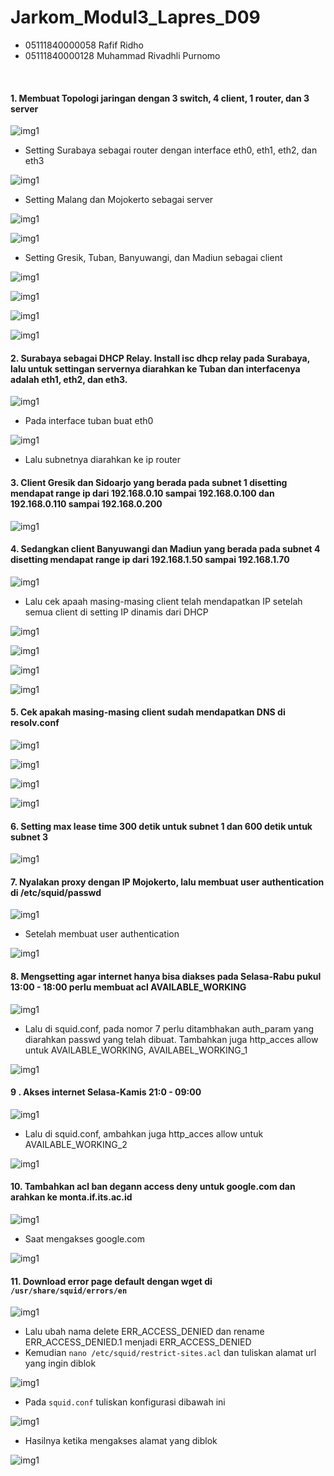 # Jarkom_Modul3_Lapres_D09

- 05111840000058 Rafif Ridho
- 05111840000128 Muhammad Rivadhli Purnomo

<br>

#### 1. Membuat Topologi jaringan dengan 3 switch, 4 client, 1 router,  dan 3 server

![img1](/img/1-1.jpg)

* Setting Surabaya sebagai router dengan interface eth0, eth1, eth2, dan eth3

![img1](/img/1-2.jpg)

* Setting Malang dan Mojokerto sebagai server

![img1](/img/1-3.jpg)

![img1](/img/1-4.jpg)

* Setting Gresik, Tuban, Banyuwangi, dan Madiun sebagai client

![img1](/img/1-5.jpg)

![img1](/img/1-6.jpg)

![img1](/img/1-7.jpg)

![img1](/img/1-8.jpg)

#### 2. Surabaya sebagai DHCP Relay. Install isc dhcp relay pada Surabaya, lalu untuk settingan servernya diarahkan ke Tuban dan interfacenya adalah eth1, eth2, dan eth3.

![img1](/img/2-1.jpg)

* Pada interface tuban buat eth0

![img1](/img/2-2.jpg)

* Lalu subnetnya diarahkan ke ip router

#### 3. Client Gresik dan Sidoarjo yang berada pada subnet 1 disetting mendapat range ip dari 192.168.0.10 sampai 192.168.0.100 dan 192.168.0.110 sampai 192.168.0.200

![img1](/img/3-1.jpg)

#### 4. Sedangkan client Banyuwangi dan Madiun yang berada pada subnet 4 disetting mendapat range ip dari 192.168.1.50 sampai 192.168.1.70

![img1](/img/4-1.jpg)

* Lalu cek apaah masing-masing client telah mendapatkan IP setelah semua client di setting IP dinamis dari DHCP

![img1](/img/4-2.jpg)

![img1](/img/4-3.jpg)

![img1](/img/4-4.jpg)

![img1](/img/4-5.jpg)

#### 5. Cek apakah masing-masing client sudah mendapatkan DNS di resolv.conf

![img1](/img/5-1.jpg)

![img1](/img/5-2.jpg)

![img1](/img/5-3.jpg)

![img1](/img/5-4.jpg)

#### 6. Setting max lease time 300 detik untuk subnet 1 dan 600 detik untuk subnet 3

![img1](/img/6-1.jpg)

#### 7. Nyalakan proxy dengan IP Mojokerto, lalu membuat user authentication di /etc/squid/passwd

![img1](/img/7-1.jpg)

* Setelah membuat user authentication

![img1](/img/7-2.jpg)

#### 8. Mengsetting agar internet hanya bisa diakses pada Selasa-Rabu pukul 13:00 - 18:00 perlu membuat acl AVAILABLE_WORKING 

![img1](/img/8-1.jpg)

* Lalu di squid.conf, pada nomor 7 perlu ditambhakan auth_param yang diarahkan passwd yang telah dibuat. Tambahkan juga http_acces allow untuk AVAILABLE_WORKING, AVAILABEL_WORKING_1

![img1](/img/8-2.jpg)

#### 9 . Akses internet Selasa-Kamis 21:0 - 09:00

![img1](/img/8-1.jpg)

* Lalu di squid.conf, ambahkan juga http_acces allow untuk AVAILABLE_WORKING_2

![img1](/img/8-2.jpg)

#### 10. Tambahkan acl ban degann access deny untuk google.com dan arahkan ke monta.if.its.ac.id

![img1](/img/10-1.jpg)

* Saat mengakses google.com

![img1](/img/10-2.jpg)

#### 11. Download error page default dengan wget di `/usr/share/squid/errors/en`

![img1](/img/11-1.jpg)

* Lalu ubah nama delete ERR_ACCESS_DENIED dan rename ERR_ACCESS_DENIED.1 menjadi ERR_ACCESS_DENIED
* Kemudian `nano /etc/squid/restrict-sites.acl` dan tuliskan alamat url yang ingin diblok

![img1](/img/11-2.jpg)

* Pada `squid.conf` tuliskan konfigurasi dibawah ini

![img1](/img/11-3.jpg)

* Hasilnya ketika mengakses alamat yang diblok

![img1](/img/11-4.jpg)


